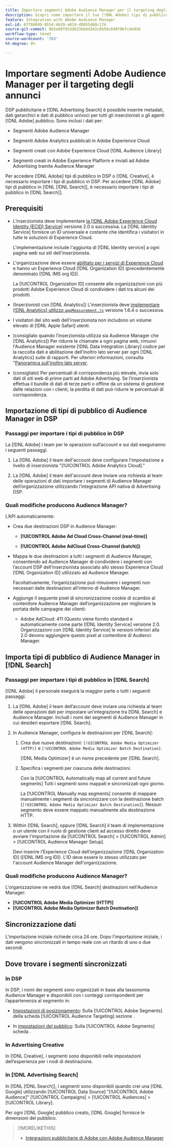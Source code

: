 ```yaml
---
title: Importare segmenti Adobe Audience Manager per il targeting degli annunci
description: Scopri come importare il tuo [!DNL Adobe] tipi di pubblico in Advertising DSP e Search utilizzando Adobe Audience Manager
feature: Integration with Adobe Audience Manager
exl-id: 6ff80699-9554-4b39-a019-d8055d68c174
source-git-commit: 0b5e60f033d623bb6d342c6b56cb98f0bfcde916
workflow-type: tm+mt
source-wordcount: '763'
ht-degree: 0%

---
```


# Importare segmenti Adobe Audience Manager per il targeting degli annunci

DSP pubblicitarie e [!DNL Advertising Search] è possibile inserire metadati, dati gerarchici e dati di pubblico univoci per tutti gli inserzionisti o gli agenti [!DNL Adobe] pubblico<!-- segments or audiences? Standardize terms per AAM's docs -->. Sono inclusi i dati per:

* Segmenti Adobe Audience Manager

* Segmenti Adobe Analytics pubblicati in Adobe Experience Cloud

* Segmenti creati con Adobe Experience Cloud [!DNL Audience Library]

* Segmenti creati in Adobe Experience Platform e inviati ad Adobe Advertising tramite Audience Manager

Per accedere [!DNL Adobe] tipi di pubblico in DSP o [!DNL Creative], è necessario importare i tipi di pubblico in DSP. Per accedere [!DNL Adobe] tipi di pubblico in [!DNL [!DNL Search]], è necessario importare i tipi di pubblico in [!DNL Search]].

## Prerequisiti

* L’inserzionista deve implementare [la [!DNL Adobe Experience Cloud Identity (ECID) Service]](https://experienceleague.adobe.com/docs/id-service/using/intro/overview.html) versione 2.0 o successiva. La [!DNL Identity Service] fornisce un ID universale e costante che identifica i visitatori in tutte le soluzioni di Experience Cloud.

   L&#39;implementazione include l&#39;aggiunta di [!DNL Identity service] a ogni pagina web sui siti dell&#39;inserzionista.

* L&#39;organizzazione deve essere [abilitato per i servizi di Experience Cloud](https://experienceleague.adobe.com/docs/core-services/interface/services/core-services.html) e hanno un Experience Cloud [!DNL Organization ID] (precedentemente denominato [!DNL IMS org ID]).

   La [!UICONTROL Organization ID] consente alle organizzazioni con più prodotti Adobe Experience Cloud di condividere i dati tra alcuni dei prodotti.

* (Inserzionisti con [!DNL Analytics]) L&#39;inserzionista deve [implementare [!DNL Analytics] utilizzo `appMeasurement.js`](https://experienceleague.adobe.com/docs/analytics/implementation/js/overview.html) versione 1.6.4 o successiva.

* I visitatori del sito web dell&#39;inserzionista non includono un volume elevato di [!DNL Apple Safari] utenti.

* (consigliato quando l’inserzionista utilizza sia Audience Manager che [!DNL Analytics]) Per ridurre le chiamate a ogni pagina web, rimuovi l&#39;Audience Manager esistente [!DNL Data Integration Library] codice per la raccolta dati e abilitazione dell&#39;inoltro lato server per ogni [!DNL Analytics] suite di rapporti. Per ulteriori informazioni, consulta &quot;[Panoramica sull&#39;inoltro lato server](https://experienceleague.adobe.com/docs/analytics/admin/admin-tools/server-side-forwarding/ssf.html).

* (consigliato) Per percentuali di corrispondenza più elevate, invia solo dati di siti web di prime parti ad Adobe Advertising. Se l’inserzionista effettua il bundle di dati di terze parti o offline da un sistema di gestione delle relazioni con i clienti, la perdita di dati può ridurre le percentuali di corrispondenza.

## Importazione di tipi di pubblico di Audience Manager in DSP

### Passaggi per importare i tipi di pubblico in DSP

La [!DNL Adobe] i team per le operazioni sull’account e sui dati eseguiranno i seguenti passaggi.

1. La [!DNL Adobe] il team dell&#39;account deve configurare l&#39;impostazione a livello di inserzionista &quot;[!UICONTROL Adobe Analytics Cloud].&quot;

1. La [!DNL Adobe] il team dell&#39;account deve inviare una richiesta<!-- Submit a request as a JIRA task? --> al team delle operazioni di dati<!-- implementation team? --> importare i segmenti di Audience Manager dell’organizzazione utilizzando l’integrazione API nativa di Advertising DSP.

### Quali modifiche producono Audience Manager?

L’API automaticamente:

* Crea due destinazioni DSP in Audience Manager:

   * **[!UICONTROL Adobe Ad Cloud Cross-Channel (real-time)]**

   * **[!UICONTROL Adobe AdCloud Cross-Channel (batch)])**

* Mappa le due destinazioni a tutti i segmenti di Audience Manager, consentendo ad Audience Manager di condividere i segmenti con l’account DSP dell’inserzionista associato allo stesso Experience Cloud [!DNL Organization ID] utilizzato ad Audience Manager. <!-- Verify -->

   Facoltativamente, l’organizzazione può rimuovere i segmenti non necessari dalle destinazioni all’interno di Audience Manager.

* Aggiunge il seguente pixel di sincronizzazione cookie di scambio al contenitore Audience Manager dell’organizzazione per migliorare la portata delle campagne dei clienti:

   * Adobe AdCloud: 411 (Questo viene fornito standard e automaticamente come parte [!DNL Identity Service] versione 2.0. Organizzazioni con [!DNL Identity Service] le versioni inferiori alla 2.0 devono aggiungere questo pixel al contenitore di Audienci Manager.

## Importa tipi di pubblico di Audience Manager in [!DNL Search]

### Passaggi per importare i tipi di pubblico in [!DNL Search]

[!DNL Adobe] il personale eseguirà la maggior parte o tutti i seguenti passaggi.

1. La [!DNL Adobe] il team dell’account deve inviare una richiesta al team delle operazioni dati per impostare un’integrazione tra [!DNL Search] e Audience Manager. Includi i nomi dei segmenti di Audience Manager in cui desideri esportare [!DNL Search].

1. In Audience Manager, configura le destinazioni per [!DNL Search]:

   1. Crea due nuove destinazioni: `[!UICONTROL Adobe Media Optimizer (HTTP)]` e `[!UICONTROL Adobe Media Optimizer Batch Destination]`.

      [!DNL Media Optimizer] è un nome precedente per [!DNL Search].

   1. Specifica i segmenti per ciascuna delle destinazioni.

      Con la [!UICONTROL Automatically map all current and future segments] Tutti i segmenti sono mappati e sincronizzati ogni giorno.

      La [!UICONTROL Manually map segments] consente di mappare manualmente i segmenti da sincronizzare con la destinazione batch (`[!UICONTROL Adobe Media Optimizer Batch Destination]`). Nessun segmento deve essere mappato manualmente alla destinazione HTTP.

1. Within [!DNL Search], oppure [!DNL Search] il team di implementazione o un utente con il ruolo di gestione client ad accesso diretto deve avviare l&#39;importazione da [!UICONTROL Search] > [!UICONTROL Admin] > [!UICONTROL Audience Manager Setup].

   Devi inserire l’Experience Cloud dell’organizzazione [!DNL Organization ID] ([!DNL IMS org ID]). L&#39;ID deve essere lo stesso utilizzato per l&#39;account Audience Manager dell&#39;organizzazione.

### Quali modifiche producono Audience Manager?

L&#39;organizzazione ne vedrà due [!DNL Search] destinazioni nell&#39;Audience Manager:

* **[!UICONTROL Adobe Media Optimizer (HTTP)]**
* **[!UICONTROL Adobe Media Optimizer Batch Destination])**

## Sincronizzazione dati

L&#39;importazione iniziale richiede circa 24 ore. Dopo l’importazione iniziale, i dati vengono sincronizzati in tempo reale con un ritardo di uno o due secondi.

<!--
### How DSP Syncs the Data

DSP syncs the data automatically using the [!DNL Adobe Experience Cloud Identity (ECID) Service]. During synchronization, the [!DNL ECID Service] calls Adobe Advertising at [!DNL cm.eversttech.net]. Because Adobe Advertising is a trusted domain, ID syncs take place from parent pages rather than within the destination publishing iframes, as they do with most third-party activation partners. Audience Manager identifies unique users by device IDs, using the [Audience Manager [!DNL Unique User ID (AAM UUID)]](https://experienceleague.adobe.com/docs/audience-manager/user-guide/reference/ids-in-aam.html#global-device-ids), also called the [!DNL Device ID].
 
![Synchronization of [!DNL Adobe] audiences in DSP](/help/integrations/assets/audience-manager-sync.png)

### How Search Syncs the Data
-->

<!-- 
Segment membership data is sent only after one of the following events occurs:

* (Advertisers with DSP):

  * The segment is targeted in an Adobe Advertising display ad.

  * The segment is added to the [!DNL Adobe AdCloud Cross-Channel] batch and real-time destinations within the Audience Manager user interface.

* (Advertisers with [!DNL Search]):

  * The segment is targeted in an Adobe Advertising search ad.

  * The segment is added to the [!DNL Adobe Media Optimizer] batch and HTTP destinations within the Audience Manager user interface.
 -->
<!-- Is membership data/whatever available in Creative? If so, does it show the same as DSP? -->

## Dove trovare i segmenti sincronizzati

### In DSP

In DSP, i nomi dei segmenti sono organizzati in base alla tassonomia Audience Manager e disponibili con i conteggi corrispondenti per l’appartenenza al segmento in:

* [Impostazioni di posizionamento](/help/dsp/campaign-management/placements/placement-settings.md#audience-targeting): Sulla [!UICONTROL Adobe Segments] della scheda [!UICONTROL Audience Targeting] sezione .

* In [impostazioni del pubblico](/help/dsp/audiences/audience-settings.md): Sulla [!UICONTROL Adobe Segments] scheda .

### In Advertising Creative

In [!DNL Creative], i segmenti sono disponibili nelle impostazioni dell’esperienza per i nodi di destinazione.

### In [!DNL Advertising Search]

In [!DNL [!DNL Search]], i segmenti sono disponibili quando crei una [!DNL Google] utilizzando [!UICONTROL Data Source] &quot;[!UICONTROL Adobe Audience]&quot; [!UICONTROL Campaigns] > [!UICONTROL Audiences] > [!UICONTROL Library].

Per ogni [!DNL Google] pubblico creato, [!DNL Google] fornisce le dimensioni del pubblico.

>[!MORELIKETHIS]
>
>* [Integrazioni pubblicitarie di Adobe con Adobe Audience Manager](/help/integrations/audience-manager/overview.md)


